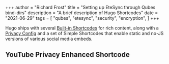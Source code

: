 +++
author = "Richard Frost"
title = "Setting up EteSync through Qubes bind-dirs"
description = "A brief description of Hugo Shortcodes"
date = "2021-06-29"
tags = [
    "qubes",
	"etesync",
	"security",
	"encryption",
]
+++

Hugo ships with several [Built-in Shortcodes](https://gohugo.io/content-management/shortcodes/#use-hugos-built-in-shortcodes) for rich content, along with a [Privacy Config](https://gohugo.io/about/hugo-and-gdpr/) and a set of Simple Shortcodes that enable static and no-JS versions of various social media embeds.
<!--more-->

## YouTube Privacy Enhanced Shortcode
